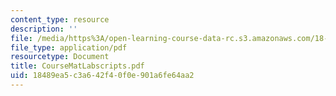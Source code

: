 ```yaml
---
content_type: resource
description: ''
file: /media/https%3A/open-learning-course-data-rc.s3.amazonaws.com/18-04-complex-variables-with-applications-fall-1999/18489ea5c3a642f40f0e901a6fe64aa2_CourseMatLabscripts.pdf
file_type: application/pdf
resourcetype: Document
title: CourseMatLabscripts.pdf
uid: 18489ea5-c3a6-42f4-0f0e-901a6fe64aa2
---
```

